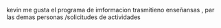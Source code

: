 kevin 
me gusta el programa de imformacion trasmitieno enseñansas , par las demas personas 
/solicitudes de actividades 
